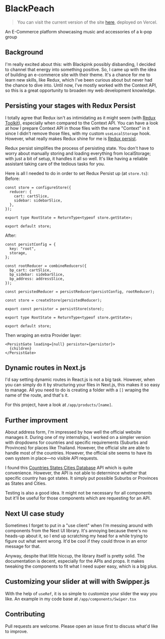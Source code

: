 # BlackPeach

> You can visit the current version of the site [here](https://blackpeach.vercel.app/), deployed on Vercel.

An E-Commerce platform showcasing music and accessories of a k-pop group <br/>

## Background

I'm really excited about this: with Blackpink possibly disbanding, I decided to channel that energy into something positive. So, I came up with the idea of building an e-commerce site with their theme. It's a chance for me to learn new skills, like Redux, which I've been curious about but never had the chance to dive into. Until now, I've mostly worked with the Context API, so this is a great opportunity to broaden my web development knowledge.

## Persisting your stages with Redux Persist

I totally agree that Redux isn't as intimidating as it might seem (with [Redux Toolkit](https://redux-toolkit.js.org/)), especially when compared to the Context API. You can have a look at how I prepare Context API in those files with the name "Context" in it since I didn't remove those files, with my custom `useLocalStorage` hook. However, what really makes Redux shine for me is [Redux persist](https://github.com/rt2zz/redux-persist).

Redux persist simplifies the process of persisting state. You don't have to worry about manually storing and loading everything from localStorage; with just a bit of setup, it handles it all so well. It's like having a reliable assistant taking care of the tedious tasks for you.

Here is all I needed to do in order to set Redux Persist up (at `store.ts`): <br>
Before:<br>

```
const store = configureStore({
  reducer: {
    cart: cartSlice,
    sidebar: sidebarSlice,
  },
});

export type RootState = ReturnType<typeof store.getState>;

export default store;
```

After:

```
const persistConfig = {
  key: "root",
  storage,
};

const rootReducer = combineReducers({
  bp_cart: cartSlice,
  bp_sidebar: sidebarSlice,
  bp_address: addressSlice,
});

const persistedReducer = persistReducer(persistConfig, rootReducer);

const store = createStore(persistedReducer);

export const persistor = persistStore(store);

export type RootState = ReturnType<typeof store.getState>;

export default store;
```

Then wraping an extra Provider layer:

```
<PersistGate loading={null} persistor={persistor}>
  {children}
</PersistGate>
```

## Dynamic routes in Next.js

I'd say setting dynamic routes in React.js is not a big task. However, when you can simply do it by structuring your files in Next.js, this makes it so easy to manage. All you need to do is creating a folder with a `[]` wraping the name of the route, and that's it.

For this project, have a look at `/app/products/[name]`.

## Further improvment

About address form, I'm impressed by how well the official website manages it. During one of my internships, I worked on a simpler version with dropdowns for countries and specific requirements (Suburbs and Provinces) for places like Thailand. However, the official site are able to handle most of the countries. However, the official site seems to have its own system in place—no visible API requests.

I found this [Countries States Cities Database](https://github.com/dr5hn/countries-states-cities-database?tab=readme-ov-file) API which is quite convenience. However, the API is not able to determince whether that specific country has got states. It simply put possible Suburbs or Provinces as States and Cities.

Testing is also a good idea. It might not be necessary for all components but it'll be useful for those components which are requesting for an API.

## Next UI case study

Sometimes I forget to put in a "use client" when I'm messing around with components from the Next UI library. It's annoying because there's no heads-up about it, so I end up scratching my head for a while trying to figure out what went wrong. It'd be cool if they could throw in an error message for that.

Anyway, despite that little hiccup, the library itself is pretty solid. The documentation is decent, especially for the APIs and props. It makes tweaking the components to fit what I need super easy, which is a big plus.

## Customizing your slider at will with Swipper.js

With the help of `useRef`, it is so simple to customize your slider the way you like. An example in my code base at `/app/components/Swiper.tsx`

## Contributing

Pull requests are welcome. Please open an issue first to discuss what'd like to improve.
